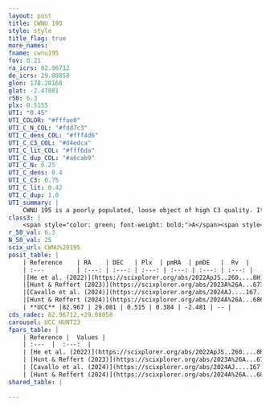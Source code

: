 ```yaml
---
layout: post
title: CWNU 195
style: style
title_flag: true
more_names: 
fname: cwnu195
fov: 0.21
ra_icrs: 82.96712
de_icrs: 29.08058
glon: 178.28168
glat: -2.47081
r50: 6.3
plx: 0.5155
UTI: "0.45"
UTI_COLOR: "#fffae0"
UTI_C_N_COL: "#fdd7c3"
UTI_C_dens_COL: "#fff4d6"
UTI_C_C3_COL: "#d4edca"
UTI_C_lit_COL: "#fff6da"
UTI_C_dup_COL: "#a6cab9"
UTI_C_N: 0.25
UTI_C_dens: 0.4
UTI_C_C3: 0.75
UTI_C_lit: 0.42
UTI_C_dup: 1.0
UTI_summary: |
    CWNU 195 is a poorly populated, loose object of high C3 quality. It was recently reported in the literature.
class3: |
    <span style="color: green; font-weight: bold;">A</span><span style="color: #FFC300; font-weight: bold;">B</span>
r_50_val: 6.3
N_50_val: 25
scix_url: CWNU%20195
posit_table: |
    | Reference    | RA    | DEC   | Plx  | pmRA  | pmDE   |  Rv  |
    | :---         | :---: | :---: | :---: | :---: | :---: | :---: |
    |[He et al. (2022)](https://scixplorer.org/abs/2022ApJS..260....8H) | 82.992 | 29.081 | 0.48 | 0.52 | -2.5 | -- |
    |[Hunt & Reffert (2023)](https://scixplorer.org/abs/2023A%26A...673A.114H) | 82.971 | 29.071 | 0.507 | 0.426 | -2.475 | -- |
    |[Cavallo et al. (2024)](https://scixplorer.org/abs/2024AJ....167...12C) | 82.998 | 29.084 | 0.51 | -- | -- | -- |
    |[Hunt & Reffert (2024)](https://scixplorer.org/abs/2024A%26A...686A..42H) | 82.971 | 29.071 | 0.507 | 0.426 | -2.475 | -- |
    | **UCC** |82.967 | 29.081 | 0.515 | 0.384 | -2.481 | -- | 
cds_radec: 82.96712,+29.08058
carousel: UCC_HUNT23
fpars_table: |
    | Reference |  Values |
    | :---  |  :---:  |
    | [He et al. (2022)](https://scixplorer.org/abs/2022ApJS..260....8H) | `AG=1.7, m-M=11.3, logAge=7.5, Z=0.01` |
    | [Hunt & Reffert (2023)](https://scixplorer.org/abs/2023A%26A...673A.114H) | `AV50=1.882, diffAV50=1.834, MOD50=11.34, logAge50=7.855` |
    | [Cavallo et al. (2024)](https://scixplorer.org/abs/2024AJ....167...12C) | `AV50=1.43, dMod50=11.35, logAge50=8.1, [Fe/H]50=0.43` |
    | [Hunt & Reffert (2024)](https://scixplorer.org/abs/2024A%26A...686A..42H) | `MassJ=281.591` |
shared_table: |
    
---
```

